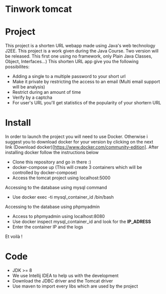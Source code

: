 # Tinwork tomcat

# Project 

This project is a shorten URL webapp made using Java's web technology J2EE. This project is a work given during the Java Course. Two version will be released. This first one using no framework, only Plain Java Classes, Object, Interfaces...) 
This shorten URL app give you the following possibilites: 

* Adding a single to a multiple password to your short url
* Make it private by restricting the access to an email (Multi email support will be analysis)
* Restrict during an amount of time 
* Verify by a captcha 
* For user's URL you'll get statistics of the popularity of your shortern URL

# Install 

In order to launch the project you will need to use Docker. Otherwise i suggest you to download docker for your version by clicking on the next link (Download docker)[https://www.docker.com/community-edition]. After installing docker follow the instructions below 

* Clone this repository and go in there :) 
* docker-compose up (This will create 3 containers which will be controlled by docker-compose)
* Access the tomcat project using localhost:5000

Accessing to the database using mysql command
* Use docker exec -ti mysql_container_id /bin/bash 

Accessing to the database using phpmyadmin
* Access to phpmyadmin using localhost:8080
* Use docker inspect mysql_container_id and look for the **IP_ADRESS** 
* Enter the container IP and the logs 

Et voilà ! 

# Code 

* JDK >= 8
* We use Intellij IDEA to help us with the development
* Download the JDBC driver and the Tomcat driver 
* Use maven to import every libs which are used by the project
